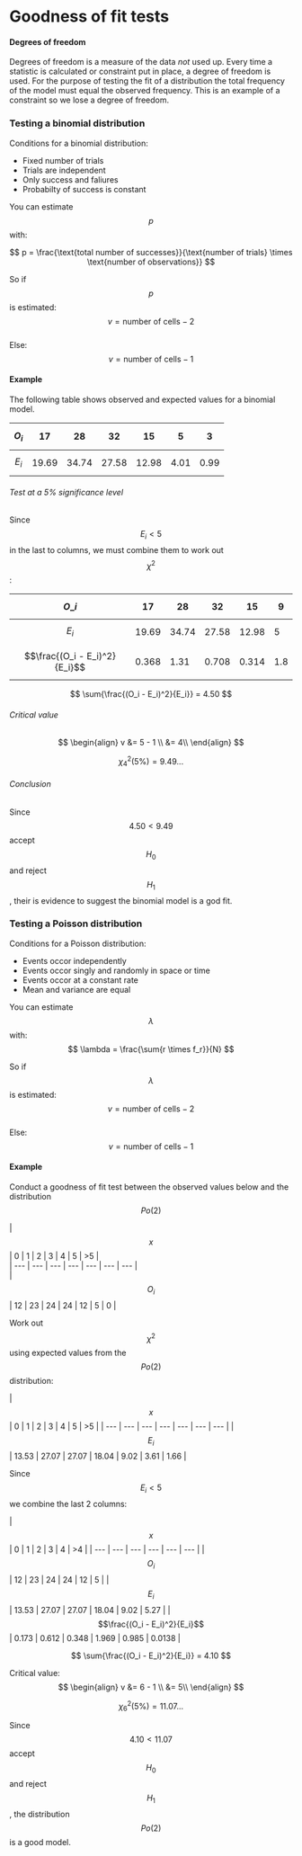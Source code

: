 # Goodness of fit tests

#### Degrees of freedom

Degrees of freedom is a measure of the data _not_ used up. Every time a statistic is calculated or constraint put in place, a degree of freedom is used. For the purpose of testing the fit of a distribution the total frequency of the model must equal the observed frequency. This is an example of a constraint so we lose a degree of freedom.

### Testing a binomial distribution

Conditions for a binomial distribution:

* Fixed number of trials
* Trials are independent
* Only success and faliures
* Probabilty of success is constant

You can estimate $$p$$ with:


$$
p = \frac{\text{total number of successes}}{\text{number of trials} \times \text{number of observations}}
$$


So if $$p$$ is estimated: $$v = \text{number of cells} - 2$$  
Else: $$v = \text{number of cells} - 1$$

#### Example

The following table shows observed and expected values for a binomial model.

| $$O_i$$ | 17 | 28 | 32 | 15 | 5 | 3 |
| --- | --- | --- | --- | --- | --- | --- |
| $$E_i$$ | 19.69 | 34.74 | 27.58 | 12.98 | 4.01 | 0.99 |

###### Test at a 5% significance level

Since $$E_i \lt 5$$ in the last to columns, we must combine them to work out $$\chi^2$$:

| $$O\_i$$ | 17 | 28 | 32 | 15 | 9 |
| --- | --- | --- | --- | --- | --- |
| $$E_i$$ | 19.69 | 34.74 | 27.58 | 12.98 | 5 |
| $$\frac{(O_i - E_i)^2}{E_i}$$ | 0.368 | 1.31 | 0.708 | 0.314 | 1.8 |


$$
\sum{\frac{(O_i - E_i)^2}{E_i}} = 4.50
$$

###### Critical value

$$
\begin{align}
v &= 5 - 1 \\
   &= 4\\
\end{align}
$$

$$
\chi^2_4(5\%) = 9.49...
$$


###### Conclusion

Since $$4.50 \lt 9.49$$ accept $$H_0$$ and reject $$H_1$$, their is evidence to suggest the binomial model is a god fit.

### Testing a Poisson distribution

Conditions for a Poisson distribution:

* Events occor independently
* Events occor singly and randomly in space or time
* Events occor at a constant rate
* Mean and variance are equal

You can estimate $$\lambda$$ with:  
$$
\lambda = \frac{\sum{r \times f_r}}{N}
$$


So if $$\lambda$$ is estimated: $$v = \text{number of cells} - 2$$  
Else: $$v = \text{number of cells} - 1$$

#### Example

Conduct a goodness of fit test between the observed values below and the distribution $$Po(2)$$  

| $$x$$ | 0 | 1 | 2 | 3 | 4 | 5 | >5 |  
| --- | --- | --- | --- | --- | --- | --- |  
| $$O_i$$ | 12 | 23 | 24 | 24 | 12 | 5 | 0 |

Work out $$\chi^2$$ using expected values from the $$Po(2)$$ distribution:

| $$x$$ | 0 | 1 | 2 | 3 | 4 | 5 | >5 |
| --- | --- | --- | --- | --- | --- | --- |
| $$E_i$$ | 13.53 | 27.07 | 27.07 | 18.04 | 9.02 | 3.61 | 1.66 | 

Since $$E_i < 5$$ we combine the last 2 columns:
 
| $$x$$ | 0 | 1 | 2 | 3 | 4 | \>4 |
| --- | --- | --- | --- | --- | --- |
| $$O_i$$ | 12 | 23 | 24 | 24 | 12 | 5 |
| $$E_i$$ | 13.53 | 27.07 | 27.07 | 18.04 | 9.02 | 5.27 | 
| $$\frac{(O_i - E_i)^2}{E_i}$$ | 0.173 | 0.612 | 0.348 | 1.969 | 0.985 | 0.0138 |

$$
\sum{\frac{(O_i - E_i)^2}{E_i}} = 4.10
$$

Critical value:
$$
\begin{align}
v &= 6 - 1 \\
   &= 5\\
\end{align}
$$

$$
\chi^2_6(5\%) = 11.07...
$$

Since $$4.10 < 11.07$$ accept $$H_0$$ and reject $$H_1$$, the distribution $$Po(2)$$ is a good model.